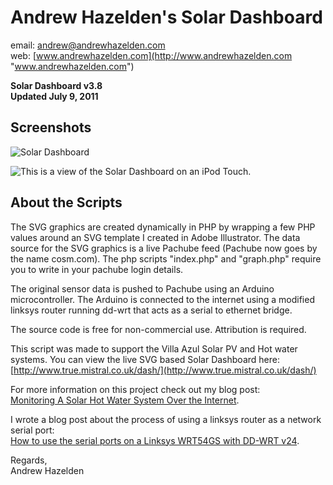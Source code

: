 # Andrew Hazelden's Solar Dashboard #

email: [andrew@andrewhazelden.com](mailto:andrew@andrewhazelden.com "andrew@andrewhazelden.com")  
web: [www.andrewhazelden.com](http://www.andrewhazelden.com "www.andrewhazelden.com")

**Solar Dashboard  v3.8**  
**Updated July 9, 2011**

## Screenshots ##

![Solar Dashboard](http://www.andrewhazelden.com/blog/wp-content/uploads/2011/07/solar_dashboard.png)

![This is a view of the Solar Dashboard on an iPod Touch.](http://www.andrewhazelden.com/blog/wp-content/uploads/2011/07/Dashboard_on_iPod.png)

## About the Scripts ##

The SVG graphics are created dynamically in PHP by wrapping a few PHP values around an SVG template I created in Adobe Illustrator. The data source for the SVG graphics is a live Pachube feed (Pachube now goes by the name cosm.com). The php scripts "index.php" and "graph.php" require you to write in your pachube login details.

The original sensor data is pushed to Pachube using an Arduino microcontroller. The Arduino is connected to the internet using a modified linksys router running dd-wrt that acts as a serial to ethernet bridge.

The source code is free for non-commercial use. Attribution is required.

This script was made to support the Villa Azul Solar PV and Hot water systems. You can view the live SVG based Solar Dashboard here:  
[http://www.true.mistral.co.uk/dash/](http://www.true.mistral.co.uk/dash/)

For more information on this project check out my blog post:  
[Monitoring A Solar Hot Water System Over the Internet](http://www.andrewhazelden.com/blog/2011/07/monitoring-a-solar-hot-water-system-over-the-internet/).

I wrote a blog post about the process of using a linksys router as a network serial port:  
[How to use the serial ports on a Linksys WRT54GS with DD-WRT v24](http://www.andrewhazelden.com/blog/2010/01/how-to-use-the-serial-ports-on-a-linksys-wrt54gs-with-dd-wrt-v24/).

Regards,  
Andrew Hazelden
